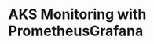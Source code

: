 # AKS Monitoring with PrometheusGrafana                                                                                                                                                                                                                                                                                                                                                       
